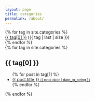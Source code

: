 ```yaml
---
layout: page
title: categories
permalink: /about/
---
```



<div class="tags-expo">
  <div class="category">
    {% for tag in site.categories %}
    <ul style = "padding:0;margin:0;list-style:none">
      <li>
        <a href="#{{ tag[0] | slugify }}" class="post-tag">{{ tag[0] }}</a>
        <span class="size">({{ tag | last | size }})</span>
      </li>
    </ul>
    {% endfor %}
  </div>
  <div class="tags-expo-section">
    {% for tag in site.categories %}
    <h2 id="{{ tag[0] | slugify }}">{{ tag[0] }}</h2>
    <ul class="tags-expo-posts">
      {% for post in tag[1] %}
        <a class="post-title" href="{{ site.baseurl }}{{ post.url }}">
      <li>
        {{ post.title }}
      <small class="post-date">{{ post.date | date_to_string }}</small>
      </li>
      </a>
      {% endfor %}
    </ul>
    {% endfor %}
  </div>
</div>